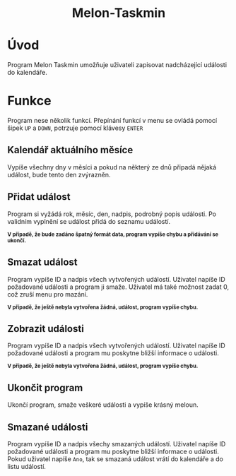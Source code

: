 <h1 align="center"> <center>Melon-Taskmin</h1>
  
# Úvod
Program Melon Taskmin umožňuje uživateli zapisovat nadcházející události do kalendáře.
# Funkce
Program nese několik funkcí. Přepínání funkcí v menu se ovládá pomocí šipek `UP` a `DOWN`, potrzuje pomocí klávesy `ENTER`
## Kalendář aktuálního měsíce
Vypíše všechny dny v měsíci a pokud na některý ze dnů připadá nějaká událost, bude tento den zvýrazněn.
## Přidat událost
Program si vyžádá rok, měsíc, den, nadpis, podrobný popis události. Po validním vyplnění se událost přidá do seznamu událostí.

<sub><b>V případě, že bude zadáno špatný formát data, program vypíše chybu a přidávání se ukončí.</b></sub>
## Smazat událost
Program vypíše ID a nadpis všech vytvořených událostí. Uživatel napíše ID požadované události a program ji smaže. Uživatel má také možnost zadat 0, což zruší menu pro mazání.
  
<sub><b>V případě, že ještě nebyla vytvořena žádná, událost, program vypíše chybu.</b></sub>
## Zobrazit události
Program vypíše ID a nadpis všech vytvořených událostí. Uživatel napíše ID požadované události a program mu poskytne bližší informace o události.
  
<sub><b>V případě, že ještě nebyla vytvořena žádná, událost, program vypíše chybu.</b></sub>
## Ukončit program
Ukončí program, smaže veškeré události a vypíše krásný meloun.
## Smazané události
Program vypíše ID a nadpis všechy smazaných událostí. Uživatel napíše ID požadované události a program mu poskytne bližší informace o události. Pokud uživatel napíše `Ano`, tak se smazaná událost vrátí do kalendáře a do listu událostí.
